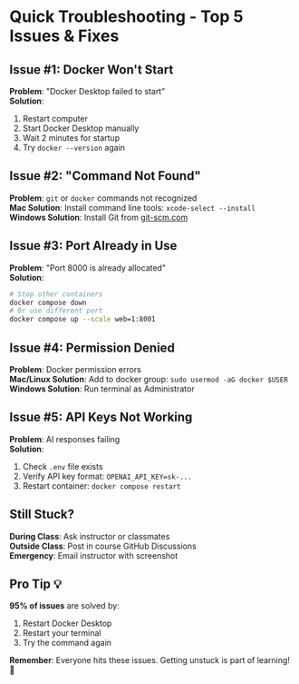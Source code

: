 # Quick Troubleshooting - Top 5 Issues & Fixes

## Issue #1: Docker Won't Start
**Problem**: "Docker Desktop failed to start"  
**Solution**: 
1. Restart computer
2. Start Docker Desktop manually
3. Wait 2 minutes for startup
4. Try `docker --version` again

## Issue #2: "Command Not Found" 
**Problem**: `git` or `docker` commands not recognized  
**Mac Solution**: Install command line tools: `xcode-select --install`  
**Windows Solution**: Install Git from [git-scm.com](https://git-scm.com)

## Issue #3: Port Already in Use
**Problem**: "Port 8000 is already allocated"  
**Solution**: 
```bash
# Stop other containers
docker compose down
# Or use different port
docker compose up --scale web=1:8001
```

## Issue #4: Permission Denied
**Problem**: Docker permission errors  
**Mac/Linux Solution**: Add to docker group: `sudo usermod -aG docker $USER`  
**Windows Solution**: Run terminal as Administrator

## Issue #5: API Keys Not Working
**Problem**: AI responses failing  
**Solution**: 
1. Check `.env` file exists
2. Verify API key format: `OPENAI_API_KEY=sk-...`
3. Restart container: `docker compose restart`

## Still Stuck? 
**During Class**: Ask instructor or classmates  
**Outside Class**: Post in course GitHub Discussions  
**Emergency**: Email instructor with screenshot

## Pro Tip 💡
**95% of issues** are solved by:
1. Restart Docker Desktop
2. Restart your terminal  
3. Try the command again

**Remember**: Everyone hits these issues. Getting unstuck is part of learning! 🔧

